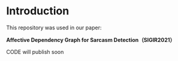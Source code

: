 # Introduction
This repository was used in our paper:  
  
**Affective Dependency Graph for Sarcasm Detection（SIGIR2021）**

CODE will publish soon
